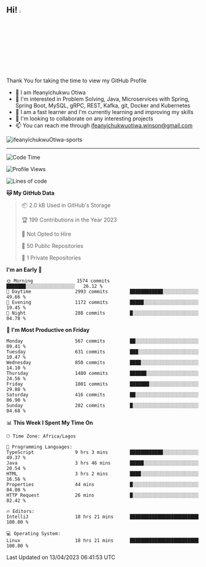 <!-- BLOG-POST-LIST:START --><!-- BLOG-POST-LIST:END -->

## Hi! <img src="https://media.giphy.com/media/hvRJCLFzcasrR4ia7z/giphy.gif" width="4%"> 

Thank You for taking the time to view my GitHub Profile

- 👋 I am Ifeanyichukwu Otiwa
- 👀 I'm interested in Problem Solving, Java, Microservices with Spring, Spring Boot, MySQL, gRPC, REST, Kafka, git, Docker and Kubernetes
- 🌱 I am a fast learner and I'm currently learning and improving my skills
- 💞️ I'm looking to collaborate on any interesting projects
- 📫 You can reach me through ifeanyichukwuotiwa.winson@gmail.com

<p align="left" marginTop="10px"> <img src="https://komarev.com/ghpvc/?username=ifeanyichukwuOtiwa-sports&label=Profile%20views&color=0e75b6&style=for-the-badge" alt="ifeanyichukwuOtiwa-sports" /> </p>

***

<!--START_SECTION:waka-->
![Code Time](http://img.shields.io/badge/Code%20Time-1%2C282%20hrs%2040%20mins-blue)

![Profile Views](http://img.shields.io/badge/Profile%20Views-1-blue)

![Lines of code](https://img.shields.io/badge/From%20Hello%20World%20I%27ve%20Written-1.9%20million%20lines%20of%20code-blue)

**🐱 My GitHub Data** 

> 📦 2.0 kB Used in GitHub's Storage 
 > 
> 🏆 199 Contributions in the Year 2023
 > 
> 🚫 Not Opted to Hire
 > 
> 📜 50 Public Repositories 
 > 
> 🔑 1 Private Repositories 
 > 
**I'm an Early 🐤** 

```text
🌞 Morning                1574 commits        ███████░░░░░░░░░░░░░░░░░░   26.12 % 
🌆 Daytime                2993 commits        ████████████░░░░░░░░░░░░░   49.66 % 
🌃 Evening                1172 commits        █████░░░░░░░░░░░░░░░░░░░░   19.45 % 
🌙 Night                  288 commits         █░░░░░░░░░░░░░░░░░░░░░░░░   04.78 % 
```
📅 **I'm Most Productive on Friday** 

```text
Monday                   567 commits         ██░░░░░░░░░░░░░░░░░░░░░░░   09.41 % 
Tuesday                  631 commits         ███░░░░░░░░░░░░░░░░░░░░░░   10.47 % 
Wednesday                850 commits         ████░░░░░░░░░░░░░░░░░░░░░   14.10 % 
Thursday                 1480 commits        ██████░░░░░░░░░░░░░░░░░░░   24.56 % 
Friday                   1801 commits        ███████░░░░░░░░░░░░░░░░░░   29.88 % 
Saturday                 416 commits         ██░░░░░░░░░░░░░░░░░░░░░░░   06.90 % 
Sunday                   282 commits         █░░░░░░░░░░░░░░░░░░░░░░░░   04.68 % 
```


📊 **This Week I Spent My Time On** 

```text
🕑︎ Time Zone: Africa/Lagos

💬 Programming Languages: 
TypeScript               9 hrs 3 mins        ████████████░░░░░░░░░░░░░   49.37 % 
Java                     3 hrs 46 mins       █████░░░░░░░░░░░░░░░░░░░░   20.54 % 
HTML                     3 hrs 2 mins        ████░░░░░░░░░░░░░░░░░░░░░   16.56 % 
Properties               44 mins             █░░░░░░░░░░░░░░░░░░░░░░░░   04.00 % 
HTTP Request             26 mins             █░░░░░░░░░░░░░░░░░░░░░░░░   02.42 % 

🔥 Editors: 
IntelliJ                 18 hrs 21 mins      █████████████████████████   100.00 % 

💻 Operating System: 
Linux                    18 hrs 21 mins      █████████████████████████   100.00 % 
```


 Last Updated on 13/04/2023 06:41:53 UTC
<!--END_SECTION:waka-->

<!--
<p align="center">
![trophy](https://github-profile-trophy.vercel.app/?username=ifeanyichukwuOtiwa-sports&theme=onedark) (https://github.com/ryo-ma/github-profile-trophy)
</p>
-->

<!---
ifeanyi-otiwa/ifeanyi-otiwa is a ✨ special ✨ repository because its `README.md` (this file) appears on your GitHub profile.
You can click the Preview link to take a look at your changes.
--->
